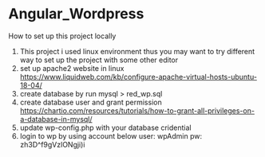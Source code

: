 # Angular_Wordpress
How to set up this project locally 
1. This project i used linux environment thus you may want to  try different way to set up the project with some other editor 
2. set up apache2 website in linux 
https://www.liquidweb.com/kb/configure-apache-virtual-hosts-ubuntu-18-04/
3. create database by run mysql > red_wp.sql 
4. create database user and grant permission 
https://chartio.com/resources/tutorials/how-to-grant-all-privileges-on-a-database-in-mysql/
5. update wp-config.php with your database cridential 
6. login to wp by using account below 
user: wpAdmin
pw: zh3D^f9gVzlONgji)i
